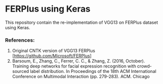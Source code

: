 # FERPlus using Keras
This repository contain the re-implementation of VGG13 on FERPlus dataset using Keras.

### References:
1. Original CNTK version of VGG13 FERPlus [https://github.com/Microsoft/FERPlus]
2. Barsoum, E., Zhang, C., Ferrer, C. C., & Zhang, Z. (2016, October). Training deep networks for facial expression recognition with crowd-sourced label distribution. In Proceedings of the 18th ACM International Conference on Multimodal Interaction (pp. 279-283). ACM.
Chicago	
